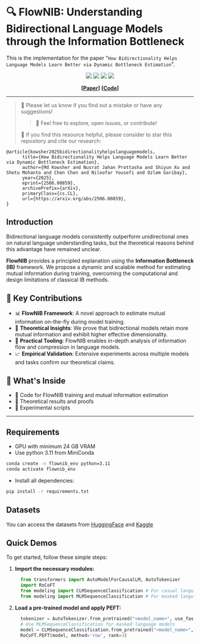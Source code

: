 # 🔍 FlowNIB: Understanding Bidirectional Language Models through the Information Bottleneck

This is the implementation for the paper "`How Bidirectionality Helps Language Models Learn Better via Dynamic Bottleneck Estimation`".



<div align="center">

![](https://img.shields.io/github/last-commit/Kowsher/BidiVsUniLM?color=green)
![](https://img.shields.io/github/stars/Kowsher/BidiVsUniLM?color=yellow)
![](https://img.shields.io/github/forks/Kowsher/BidiVsUniLM?color=lightblue)
![](https://img.shields.io/badge/PRs-Welcome-green)

</div>

<div align="center">

**[<a href="https://arxiv.org/abs/2506.00859">Paper</a>]**
**[<a href="http://github.com/Kowsher/BidiVsUniLM">Code</a>]**


</div>

---
>
> 🙋 Please let us know if you find out a mistake or have any suggestions!
>
>> 🧰 Feel free to explore, open issues, or contribute!
> 
> 🌟 If you find this resource helpful, please consider to star this repository and cite our research:

```
@article{kowsher2025bidirectionalityhelpslanguagemodels,
      title={How Bidirectionality Helps Language Models Learn Better via Dynamic Bottleneck Estimation}, 
      author={Md Kowsher and Nusrat Jahan Prottasha and Shiyun Xu and Shetu Mohanto and Chen Chen and Niloofar Yousefi and Ozlem Garibay},
      year={2025},
      eprint={2506.00859},
      archivePrefix={arXiv},
      primaryClass={cs.CL},
      url={https://arxiv.org/abs/2506.00859}, 
}
```

## Introduction
Bidirectional language models consistently outperform unidirectional ones on natural language understanding tasks, but the theoretical reasons behind this advantage have remained unclear.

**FlowNIB** provides a principled explanation using the **Information Bottleneck (IB)** framework. We propose a dynamic and scalable method for estimating mutual information during training, overcoming the computational and design limitations of classical IB methods.

## 🌟 Key Contributions

- 📊 **FlowNIB Framework**: A novel approach to estimate mutual information on-the-fly during model training.
- 🧠 **Theoretical Insights**: We prove that bidirectional models retain more mutual information and exhibit higher effective dimensionality.
- 🧰 **Practical Tooling**: FlowNIB enables in-depth analysis of information flow and compression in language models.
- 📈 **Empirical Validation**: Extensive experiments across multiple models and tasks confirm our theoretical claims.

## 📎 What's Inside

- 📁 Code for FlowNIB training and mutual information estimation  
- 📄 Theoretical results and proofs  
- 🧪 Experimental scripts
---

## Requirements
- GPU with minimum 24 GB VRAM
- Use python 3.11 from MiniConda
```bash
conda create -n flownib_env python=3.11
conda activate flownib_env
```
- Install all dependencies:
```bash
pip install -r requirements.txt
```

## Datasets
You can access the datasets from [HuggingFace](https://huggingface.co/) and [Kaggle](https://www.kaggle.com/)

## Quick Demos

To get started, follow these simple steps:

1. **Import the necessary modules:**

    ```python
      from transformers import AutoModelForCausalLM, AutoTokenizer
      import RoCoFT
      from modeling import CLMSequenceClassification # For casual language models
      from modeling import MLMSequenceClassification # For masked language models
    ```

2. **Load a pre-trained model and apply PEFT:**

    ```python
      tokenizer = AutoTokenizer.from_pretrained("<model_name>", use_fast=False)
      # Use MLMSequenceClassification for masked language models
      model = CLMSequenceClassification.from_pretrained("<model_name>", num_labels=<number_of_labels>).to('cuda')
      RoCoFT.PEFT(model, method='row', rank=3) 
    ```


